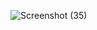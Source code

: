 ![Screenshot (35)](https://github.com/user-attachments/assets/f3109032-05e2-4b82-9c30-32aa73f976eb)
